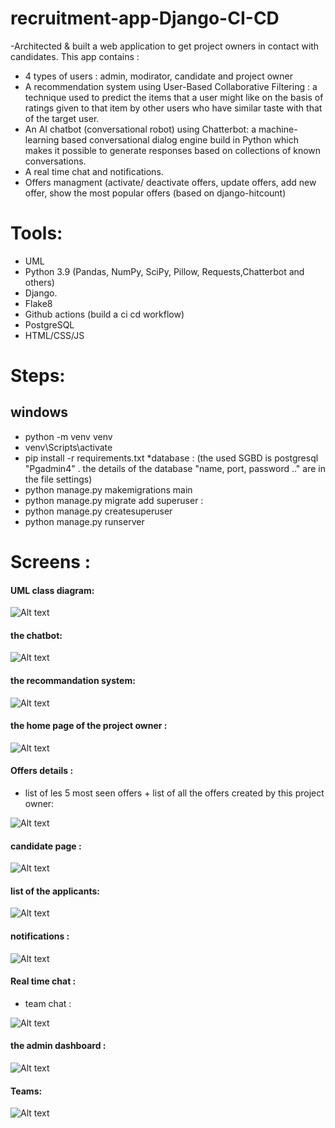 # recruitment-app-Django-CI-CD

-Architected & built a web application to get project owners in contact with candidates.
This app contains :
* 4 types of users : admin, modirator, candidate and project owner 
* A recommendation system using User-Based Collaborative Filtering : a technique used to predict the items that a user might like on the basis of ratings given to that item by other users who have similar taste with that of the target user.
* An AI chatbot (conversational robot) using Chatterbot: a machine-learning based conversational dialog engine build in Python which makes it possible to generate responses based on collections of known conversations. 
* A real time chat and notifications.
* Offers managment (activate/ deactivate offers, update offers, add new offer, show the most popular offers (based on django-hitcount)


# Tools:
- UML
- Python 3.9 (Pandas, NumPy, SciPy, Pillow, Requests,Chatterbot and others) 
- Django.
- Flake8 
- Github actions (build a ci cd workflow)
- PostgreSQL
- HTML/CSS/JS

# Steps:
## windows
- python -m venv venv
- venv\Scripts\activate
- pip install -r requirements.txt
*database : (the used SGBD is postgresql "Pgadmin4" . the details of the database "name, port, password .." are in the file settings) 
- python manage.py makemigrations main
- python manage.py migrate
add superuser : 
- python manage.py createsuperuser
- python manage.py runserver

# Screens :
#### UML class diagram:
<img src="pics/UML.PNG" alt="Alt text" title="Optional title">

#### the chatbot:
<img src="pics/chatbot.PNG" alt="Alt text" title="Optional title">

#### the recommandation system:
<img src="pics/recommandations.PNG" alt="Alt text" title="Optional title">

#### the home page of the project owner :
<img src="pics/projectowner.PNG" alt="Alt text" title="Optional title">

#### Offers details :
* list of les 5 most seen offers + list of all the offers created by this project owner:

<img src="pics/offer.PNG" alt="Alt text" title="Optional title">

#### candidate page :

<img src="pics/offercandi.PNG" alt="Alt text" title="Optional title">

#### list of the applicants:

<img src="pics/interested.PNG" alt="Alt text" title="Optional title">

#### notifications :

<img src="pics/notifications.PNG" alt="Alt text" title="Optional title">

#### Real time chat :

* team chat :
<img src="pics/teamchat.PNG" alt="Alt text" title="Optional title">

#### the admin dashboard :

<img src="pics/admin.PNG" alt="Alt text" title="Optional title">

#### Teams:
<img src="pics/teams.PNG" alt="Alt text" title="Optional title">


